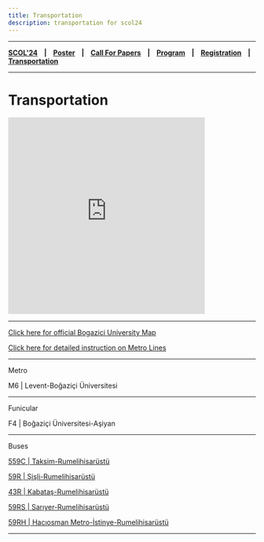 ```yaml
---
title: Transportation
description: transportation for scol24
---
```


---

**[SCOL'24][scol24] ‎ ‎ ‎ | ‎ ‎ ‎ [Poster][flyer] ‎ ‎ ‎ | ‎ ‎ ‎ [Call For Papers][cfp] ‎ ‎ ‎ | ‎ ‎ ‎ [Program][prog] ‎ ‎ ‎ | ‎ ‎ ‎ [Registration][reg] ‎ ‎ ‎ | ‎ ‎ ‎ [Transportation][tp]**

---

# Transportation

<iframe src="https://www.google.com/maps/embed?pb=!1m18!1m12!1m3!1d3007.3175414958214!2d29.050594915191475!3d41.083908122716714!2m3!1f0!2f0!3f0!3m2!1i1024!2i768!4f13.1!3m3!1m2!1s0x14cac93ac2612cc9%3A0xddaf30b9dc3a875d!2sDemir%20Demirgil%20Salonu!5e0!3m2!1sen!2sus!4v1673195896240!5m2!1sen!2sus" width="400" height="400" style="border:0;" allowfullscreen="" loading="lazy"></iframe>

---

[Click here for official Bogazici University Map](https://harita.boun.edu.tr/goster/22)

[Click here for detailed instruction on Metro Lines](http://www.boun.edu.tr/Assets/Documents/Dosyalar/Metroline.pdf)

---
Metro

M6 | Levent-Boğaziçi Üniversitesi

---

Funicular

F4 | Boğaziçi Üniversitesi-Aşiyan

---

Buses

[559C | Taksim-Rumelihisarüstü](https://www.iett.istanbul/en/main/hatlar/559C/RUMELİ%20HİSARÜSTÜ%20-%20TAKSİM-İETT-Otobüs-Sefer-Saatleri-ve-Durakları)

[59R | Şişli-Rumelihisarüstü](https://www.iett.istanbul/tr/main/hatlar/59R/RUMELİ%20HİSARÜSTÜ%20-%20ŞİŞLİ-İETT-Otobüs-Sefer-Saatleri-ve-Durakları)

[43R | Kabataş-Rumelihisarüstü](https://www.iett.istanbul/tr/main/hatlar/43R/RUMELİ%20HİSARÜSTÜ%20-%20KABATAŞ-İETT-Otobüs-Sefer-Saatleri-ve-Durakları)

[59RS | Sarıyer-Rumelihisarüstü](https://www.iett.istanbul/tr/main/hatlar/59RS/SARIYER%20-%20RUMELİ%20HİSARÜSTÜ-İETT-Otobüs-Sefer-Saatleri-ve-Durakları)

[59RH | Hacıosman Metro-İstinye-Rumelihisarüstü](https://www.iett.istanbul/tr/main/hatlar/59RH/RUMELİ%20HİSARÜSTÜ%20-%20HACIOSMAN%20METRO-İETT-Otobüs-Sefer-Saatleri-ve-Durakları)

---

[tp]: /scol/24/transportation
[reg]: /scol/24/registration
[scol24]: /scol/24
[cfp]: /scol/24/callforpapers
[prog]: /scol/24/program
[flyer]: http://scol.bogazici.edu.tr/SCOL24Flyer.png
